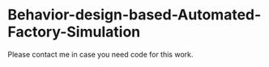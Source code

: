 # Behavior-design-based-Automated-Factory-Simulation
Please contact me in case you need code for this work. 
